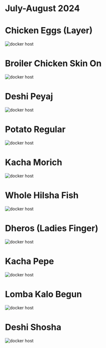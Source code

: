 # July-August 2024

# Chicken Eggs (Layer)

<img src="1.png" alt="docker host"/>

# Broiler Chicken Skin On

<img src="2.png" alt="docker host"/>

# Deshi Peyaj

<img src="3.png" alt="docker host"/>

# Potato Regular

<img src="4.png" alt="docker host"/>

# Kacha Morich

<img src="5.png" alt="docker host"/>

# Whole Hilsha Fish

<img src="6.png" alt="docker host"/>

# Dheros (Ladies Finger)

<img src="7.png" alt="docker host"/>

# Kacha Pepe

<img src="8.png" alt="docker host"/>

# Lomba Kalo Begun

<img src="9.png" alt="docker host"/>

# Deshi Shosha

<img src="10.png" alt="docker host"/>